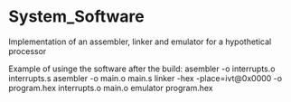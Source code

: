 # System_Software
Implementation of an assembler, linker and emulator for a hypothetical processor

Example of usinge the software after the build:
  asembler -o interrupts.o interrupts.s
  asembler -o main.o main.s
  linker -hex -place=ivt@0x0000 -o program.hex interrupts.o main.o
  emulator program.hex
